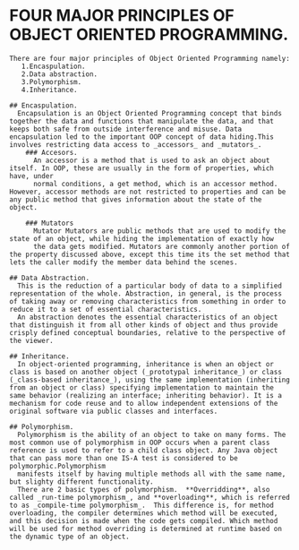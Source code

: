 # **FOUR MAJOR PRINCIPLES OF OBJECT ORIENTED PROGRAMMING**.
 
    There are four major principles of Object Oriented Programming namely:
       1.Encaspulation.
       2.Data abstraction.
       3.Polymorphism.
       4.Inheritance.
       
    ## Encaspulation.
      Encapsulation is an Object Oriented Programming concept that binds together the data and functions that manipulate the data, and that keeps both safe from outside interference and misuse. Data encapsulation led to the important OOP concept of data hiding.This involves restricting data access to _accessors_ and _mutators_. 
        ### Accesors.
          An accessor is a method that is used to ask an object about itself. In OOP, these are usually in the form of properties, which have, under
          normal conditions, a get method, which is an accessor method. However, accessor methods are not restricted to properties and can be any public method that gives information about the state of the object.
          
        ### Mutators
          Mutator Mutators are public methods that are used to modify the state of an object, while hiding the implementation of exactly how
          the data gets modified. Mutators are commonly another portion of the property discussed above, except this time its the set method that lets the caller modify the member data behind the scenes.
          
    ## Data Abstraction.
      This is the reduction of a particular body of data to a simplified representation of the whole. Abstraction, in general, is the process of taking away or removing characteristics from something in order to reduce it to a set of essential characteristics.
      An abstraction denotes the essential characteristics of an object that distinguish it from all other kinds of object and thus provide crisply defined conceptual boundaries, relative to the perspective of the viewer.
      
    ## Inheritance.
      In object-oriented programming, inheritance is when an object or class is based on another object (_prototypal inheritance_) or class (_class-based inheritance_), using the same implementation (inheriting from an object or class) specifying implementation to maintain the same behavior (realizing an interface; inheriting behavior). It is a mechanism for code reuse and to allow independent extensions of the original software via public classes and interfaces.
      
    ## Polymorphism.
      Polymorphism is the ability of an object to take on many forms. The most common use of polymorphism in OOP occurs when a parent class reference is used to refer to a child class object. Any Java object that can pass more than one IS-A test is considered to be polymorphic.Polymorphism
      manifests itself by having multiple methods all with the same name, but slighty different functionality. 
      There are 2 basic types of polymorphism.  **Overridding**, also called _run-time polymorphism_, and **overloading**, which is referred to as _compile-time polymorphism_.  This difference is, for method overloading, the compiler determines which method will be executed, and this decision is made when the code gets compiled. Which method will be used for method overriding is determined at runtime based on the dynamic type of an object.

